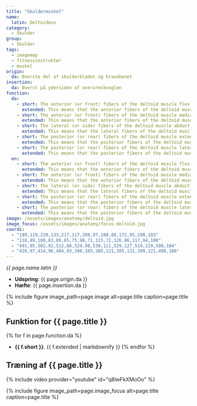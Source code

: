 ```yaml
---
title: "Skuldermuskel"
name:
  latin: Deltoideus
category:
  - Skulder
group:
  - Skulder
tags:
  - imagemap
  - fitnessinstruktør
  - muskel
origin: 
  da: Øverste del af skulderbladet og kravebenet
insertion: 
  da: Øverst på ydersiden af overarmsknoglen
function:
  da:
    - short: The anterior (or front) fibers of the deltoid muscle flex the arm at the shoulder.
      extended: This means that the anterior fibers of the deltoid muscle move the upper arm upward to the front.
    - short: The anterior (or front) fibers of the deltoid muscle medially rotate the upper arm.
      extended: This means that the anterior fibers of the deltoid muscle rotate the upper arm inward around the axis of the bone (i.e. rotate the upper arm toward the vertical midline of the body).
    - short: The lateral (or side) fibers of the deltoid muscle abduct the arm at the shoulder.
      extended: This means that the lateral fibers of the deltoid muscle move the upper arm upward to the side.
    - short: The posterior (or rear) fibers of the deltoid muscle extend the arm at the shoulder.
      extended: This means that the posterior fibers of the deltoid muscle move the upper arm downward to the rear.
    - short: The posterior (or rear) fibers of the deltoid muscle laterally rotate the upper arm.
      extended: This means that the posterior fibers of the deltoid muscle rotate the upper arm outward around the axis of the bone (i.e. rotate the upper arm away from the vertical midline of the body).
  en:
    - short: The anterior (or front) fibers of the deltoid muscle flex the arm at the shoulder.
      extended: This means that the anterior fibers of the deltoid muscle move the upper arm upward to the front.
    - short: The anterior (or front) fibers of the deltoid muscle medially rotate the upper arm.
      extended: This means that the anterior fibers of the deltoid muscle rotate the upper arm inward around the axis of the bone (i.e. rotate the upper arm toward the vertical midline of the body).
    - short: The lateral (or side) fibers of the deltoid muscle abduct the arm at the shoulder.
      extended: This means that the lateral fibers of the deltoid muscle move the upper arm upward to the side.
    - short: The posterior (or rear) fibers of the deltoid muscle extend the arm at the shoulder.
      extended: This means that the posterior fibers of the deltoid muscle move the upper arm downward to the rear.
    - short: The posterior (or rear) fibers of the deltoid muscle laterally rotate the upper arm.
      extended: This means that the posterior fibers of the deltoid muscle rotate the upper arm outward around the axis of the bone (i.e. rotate the upper arm away from the vertical midline of the body).
image: /assets/images/anatomy/deltoid.jpg
image_focus: /assets/images/anatomy/focus-deltoid.jpg
coords:
  - "199,119,220,133,217,117,208,97,188,88,172,95,190,103"
  - "116,89,100,83,89,85,75,98,71,115,72,126,86,117,94,100"
  - "491,95,502,92,512,88,524,98,530,111,529,127,519,119,508,104"
  - "426,97,414,96,404,93,390,103,385,121,385,131,399,121,408,106"
---
```


_{{ page.name.latin }}_

- **Udspring**: {{ page.origin.da }}
- **Hæfte**: {{ page.insertion.da }}

{% include figure image_path=page.image alt=page.title caption=page.title %}

## Funktion for {{ page.title }}

{% for f in page.function.da %}
- **{{ f.short }}**.
  {{ f.extended | markdownify }}
{% endfor %}

## Træning af {{ page.title }}

{% include video provider="youtube" id="q8lwFkXMoOo" %}

{% include figure image_path=page.image_focus alt=page.title caption=page.title %}
